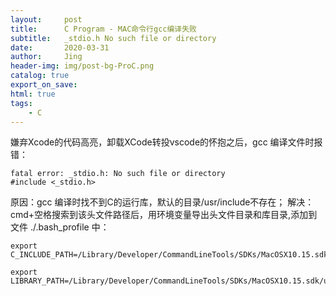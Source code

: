 ```yaml
---
layout:     post
title:      C Program - MAC命令行gcc编译失败
subtitle:   _stdio.h No such file or directory
date:       2020-03-31
author:     Jing
header-img: img/post-bg-ProC.png
catalog: true
export_on_save:
html: true
tags:
    - C
---
```



嫌弃Xcode的代码高亮，卸载XCode转投vscode的怀抱之后，gcc 编译文件时报错：


	fatal error: _stdio.h: No such file or directory
	#include <_stdio.h>



原因：gcc 编译时找不到C的运行库，默认的目录/usr/include不存在；
解决：cmd+空格搜索到该头文件路径后，用环境变量导出头文件目录和库目录,添加到文件 ./.bash_profile 中：

```
export C_INCLUDE_PATH=/Library/Developer/CommandLineTools/SDKs/MacOSX10.15.sdk/usr/include
```

```
export LIBRARY_PATH=/Library/Developer/CommandLineTools/SDKs/MacOSX10.15.sdk/usr/lib
```
